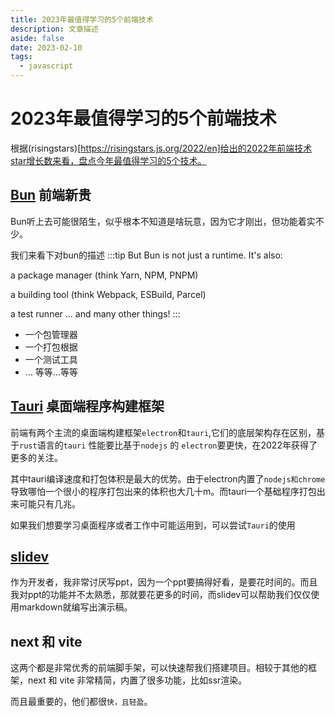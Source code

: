 ```yaml
---
title: 2023年最值得学习的5个前端技术
description: 文章描述
aside: false
date: 2023-02-10
tags:
  - javascript
---
```


# 2023年最值得学习的5个前端技术

根据(risingstars)[https://risingstars.js.org/2022/en]给出的2022年前端技术star增长数来看，盘点今年最值得学习的5个技术。



## [Bun](https://github.com/oven-sh/bun) 前端新贵 

Bun听上去可能很陌生，似乎根本不知道是啥玩意，因为它才刚出，但功能着实不少。

我们来看下对bun的描述
:::tip
But Bun is not just a runtime. It's also:

a package manager (think Yarn, NPM, PNPM)

a building tool (think Webpack, ESBuild, Parcel)

a test runner
... and many other things!
:::
- 一个包管理器
- 一个打包根据
- 一个测试工具
- ... 等等...等等
## [Tauri](https://tauri.app/) 桌面端程序构建框架

前端有两个主流的桌面端构建框架`electron`和`tauri`,它们的底层架构存在区别，基于`rust`语言的`tauri` 性能要比基于`nodejs` 的 `electron`要更快，在2022年获得了更多的关注。

其中tauri编译速度和打包体积是最大的优势。由于electron内置了`nodejs和chrome` 导致哪怕一个很小的程序打包出来的体积也大几十m。而tauri一个基础程序打包出来可能只有几兆。

如果我们想要学习桌面程序或者工作中可能运用到，可以尝试`Tauri`的使用


## [slidev](https://cn.sli.dev/guide/)
作为开发者，我非常讨厌写ppt，因为一个ppt要搞得好看，是要花时间的。而且我对ppt的功能并不太熟悉，那就要花更多的时间，而slidev可以帮助我们仅仅使用markdown就编写出演示稿。

## next 和 vite 
这两个都是非常优秀的前端脚手架，可以快速帮我们搭建项目。相较于其他的框架，next 和 vite 非常精简，内置了很多功能，比如ssr渲染。

而且最重要的，他们都很`快，且轻盈`。
